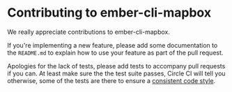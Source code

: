# Contributing to ember-cli-mapbox

We really appreciate contributions to ember-cli-mapbox.

If you're implementing a new feature, please add some documentation to the `README.md`
to explain how to use your feature as part of the pull request.

Apologies for the lack of tests, please add tests to accompany pull requests if you can.
At least make sure the the test suite passes, Circle CI will tell you otherwise, some of
the tests are there to ensure a [consistent code style](https://github.com/DockYard/ember-suave).
